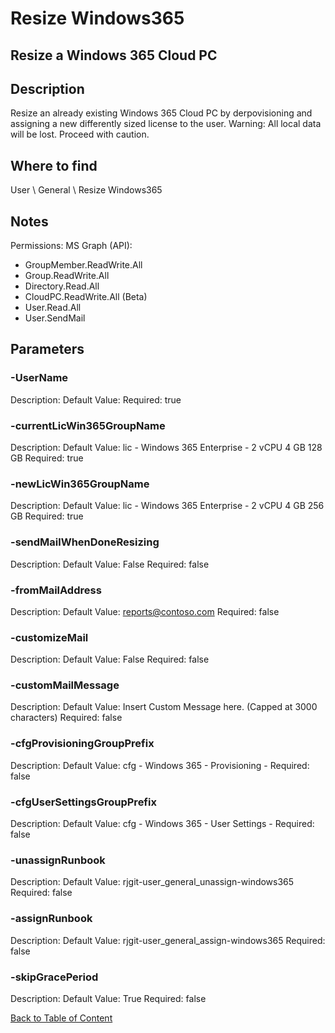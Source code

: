 # Resize Windows365

## Resize a Windows 365 Cloud PC

## Description
Resize an already existing Windows 365 Cloud PC by derpovisioning and assigning a new differently sized license to the user. Warning: All local data will be lost. Proceed with caution.

## Where to find
User \ General \ Resize Windows365

## Notes
Permissions:
MS Graph (API):
- GroupMember.ReadWrite.All 
- Group.ReadWrite.All
- Directory.Read.All
- CloudPC.ReadWrite.All (Beta)
- User.Read.All
- User.SendMail

## Parameters
### -UserName
Description: 
Default Value: 
Required: true

### -currentLicWin365GroupName
Description: 
Default Value: lic - Windows 365 Enterprise - 2 vCPU 4 GB 128 GB
Required: true

### -newLicWin365GroupName
Description: 
Default Value: lic - Windows 365 Enterprise - 2 vCPU 4 GB 256 GB
Required: true

### -sendMailWhenDoneResizing
Description: 
Default Value: False
Required: false

### -fromMailAddress
Description: 
Default Value: reports@contoso.com
Required: false

### -customizeMail
Description: 
Default Value: False
Required: false

### -customMailMessage
Description: 
Default Value: Insert Custom Message here. (Capped at 3000 characters)
Required: false

### -cfgProvisioningGroupPrefix
Description: 
Default Value: cfg - Windows 365 - Provisioning -
Required: false

### -cfgUserSettingsGroupPrefix
Description: 
Default Value: cfg - Windows 365 - User Settings -
Required: false

### -unassignRunbook
Description: 
Default Value: rjgit-user_general_unassign-windows365
Required: false

### -assignRunbook
Description: 
Default Value: rjgit-user_general_assign-windows365
Required: false

### -skipGracePeriod
Description: 
Default Value: True
Required: false


[Back to Table of Content](../../../README.md)

